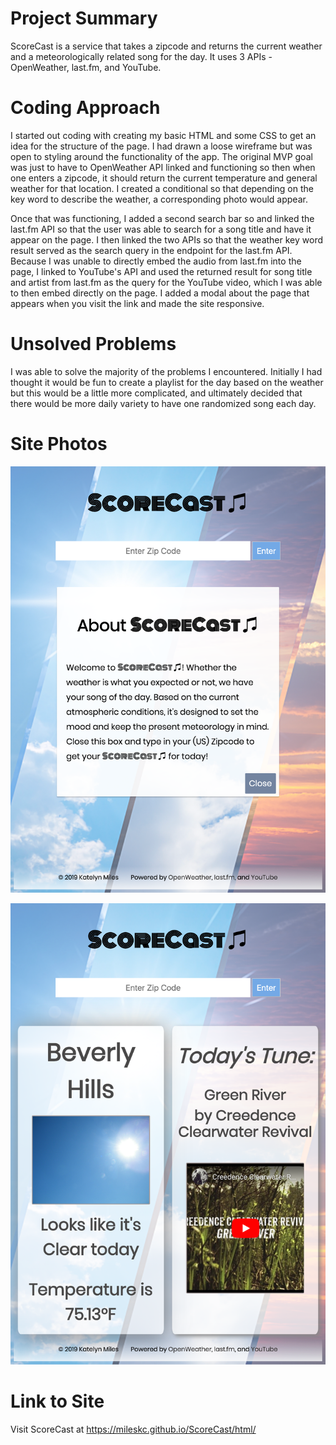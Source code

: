 # Project Summary

ScoreCast is a service that takes a zipcode and returns the current weather and a meteorologically related song for the day. It uses 3 APIs - OpenWeather, last.fm, and YouTube.

# Coding Approach

I started out coding with creating my basic HTML and some CSS to get an idea for the structure of the page. I had drawn a loose wireframe but was open to styling around the functionality of the app. The original MVP goal was just to have to OpenWeather API linked and functioning so then when one enters a zipcode, it should return the current temperature and general weather for that location. I created a conditional so that depending on the key word to describe the weather, a corresponding photo would appear. 

Once that was functioning, I added a second search bar so and linked the last.fm API so that the user was able to search for a song title and have it appear on the page. I then linked the two APIs so that the weather key word result served as the search query in the endpoint for the last.fm API. Because I was unable to directly embed the audio from last.fm into the page, I linked to YouTube's API and used the returned result for song title and artist from last.fm as the query for the YouTube video, which I was able to then embed directly on the page. I added a modal about the page that appears when you visit the link and made the site responsive.

# Unsolved Problems

I was able to solve the majority of the problems I encountered. Initially I had thought it would be fun to create a playlist for the day based on the weather but this would be a little more complicated, and ultimately decided that there would be more daily variety to have one randomized song each day.

# Site Photos

![Site Screenshot 1](https://github.com/mileskc/mileskc.github.io/blob/master/ScoreCast/ScoreCast%20Page%20Screenshot%20(Modal).png)

![Site Screenshot 2](https://github.com/mileskc/mileskc.github.io/blob/master/ScoreCast/ScoreCast%20Page%20Screenshot%20(Results).png)

# Link to Site

Visit ScoreCast at https://mileskc.github.io/ScoreCast/html/
